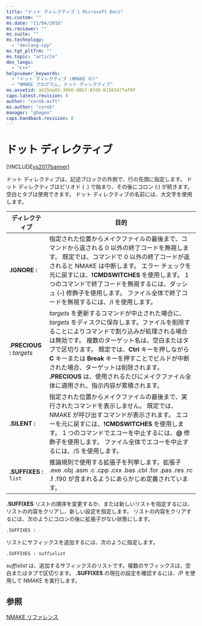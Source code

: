 ```yaml
---
title: "ドット ディレクティブ | Microsoft Docs"
ms.custom: ""
ms.date: "11/04/2016"
ms.reviewer: ""
ms.suite: ""
ms.technology: 
  - "devlang-cpp"
ms.tgt_pltfrm: ""
ms.topic: "article"
dev_langs: 
  - "C++"
helpviewer_keywords: 
  - "ドット ディレクティブ (NMAKE の)"
  - "NMAKE プログラム, ドット ディレクティブ"
ms.assetid: ab35da65-30b6-48b7-87d6-61503d7faf9f
caps.latest.revision: 8
author: "corob-msft"
ms.author: "corob"
manager: "ghogen"
caps.handback.revision: 8
---
```

# ドット ディレクティブ
[!INCLUDE[vs2017banner](../assembler/inline/includes/vs2017banner.md)]

ドット ディレクティブは、記述ブロックの外側で、行の先頭に指定します。  ドット ディレクティブはピリオド \( .\) で始まり、その後にコロン \(:\) が続きます。  空白とタブは使用できます。  ドット ディレクティブの名前には、大文字を使用します。  
  
|ディレクティブ|目的|  
|-------------|--------|  
|**.IGNORE :**|指定された位置からメイクファイルの最後まで、コマンドから返される 0 以外の終了コードを無視します。  既定では、コマンドで 0 以外の終了コードが返されると NMAKE は中断します。  エラー チェックを元に戻すには、**\!CMDSWITCHES** を使用します。  1 つのコマンドで終了コードを無視するには、ダッシュ \(–\) 修飾子を使用します。  ファイル全体で終了コードを無視するには、\/I を使用します。|  
|**.PRECIOUS :** *targets*|*targets* を更新するコマンドが中止された場合に、*targets* をディスクに保存します。ファイルを削除することによりコマンドで割り込みが処理される場合は無効です。  複数のターゲット名は、空白またはタブで区切ります。  既定では、**Ctrl** キーを押しながら **C** キーまたは **Break** キーを押すことでビルドが中断された場合、ターゲットは削除されます。  **.PRECIOUS** は、使用されるたびにメイクファイル全体に適用され、指示内容が累積されます。|  
|**.SILENT :**|指定された位置からメイクファイルの最後まで、実行されたコマンドを表示しません。  既定では、NMAKE が呼び出すコマンドが表示されます。  エコーを元に戻すには、**\!CMDSWITCHES** を使用します。  1 つのコマンドでエコーを中止するには、**@** 修飾子を使用します。  ファイル全体でエコーを中止するには、\/S を使用します。|  
|**.SUFFIXES :** `list`|推論規則で使用する拡張子を列挙します。拡張子 .exe .obj .asm .c .cpp .cxx .bas .cbl .for .pas .res .rc .f .f90 が含まれるようにあらかじめ定義されています。|  
  
 **.SUFFIXES** リストの順序を変更するか、または新しいリストを指定するには、リストの内容をクリアし、新しい設定を指定します。  リストの内容をクリアするには、次のようにコロンの後に拡張子がない状態にします。  
  
```  
.SUFFIXES :  
```  
  
 リストにサフィックスを追加するには、次のように指定します。  
  
```  
.SUFFIXES : suffixlist  
```  
  
 *suffixlist* は、追加するサフィックスのリストです。複数のサフィックスは、空白またはタブで区切ります。  **.SUFFIXES** の現在の設定を確認するには、\/P を使用して NMAKE を実行します。  
  
## 参照  
 [NMAKE リファレンス](../build/nmake-reference.md)